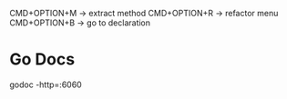 

CMD+OPTION+M -> extract method
CMD+OPTION+R -> refactor menu
CMD+OPTION+B -> go to declaration


# Go Docs

godoc -http=:6060